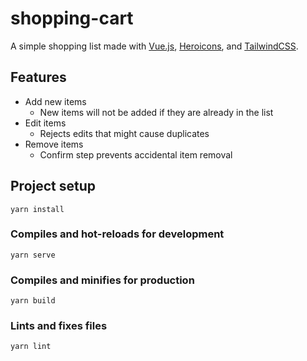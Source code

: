 # shopping-cart

A simple shopping list made with [Vue.js](https://vuejs.org/), [Heroicons](https://github.com/refactoringui/heroicons), and [TailwindCSS](https://tailwindcss.com/).

## Features

* Add new items
  * New items will not be added if they are already in the list
* Edit items
  * Rejects edits that might cause duplicates
* Remove items
  * Confirm step prevents accidental item removal

## Project setup
```
yarn install
```

### Compiles and hot-reloads for development
```
yarn serve
```

### Compiles and minifies for production
```
yarn build
```

### Lints and fixes files
```
yarn lint
```
